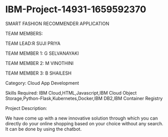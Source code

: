 # IBM-Project-14931-1659592370
SMART FASHION RECOMMENDER APPLICATION

TEAM MEMBERS:

TEAM LEAD:R SUJI PRIYA

TEAM MEMBER 1: G SELVANAYAKI

TEAM MEMBER 2: M VINOTHINI

TEAM MEMBER 3: B SHAILESH



Category: Cloud App Development

Skills Required:
IBM Cloud,HTML,Javascript,IBM Cloud Object Storage,Python-Flask,Kubernetes,Docker,IBM DB2,IBM Container Registry

Project Description:

We have come up with a new innovative solution through which you can directly do your online shopping based on your choice without any search. It can be done by using the chatbot.


